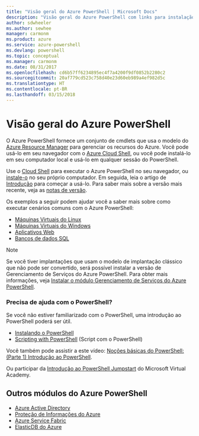 ```yaml
---
title: "Visão geral do Azure PowerShell | Microsoft Docs"
description: "Visão geral do Azure PowerShell com links para instalação e configuração."
author: sdwheeler
ms.author: sewhee
manager: carmonm
ms.product: azure
ms.service: azure-powershell
ms.devlang: powershell
ms.topic: conceptual
ms.manager: carmonm
ms.date: 08/31/2017
ms.openlocfilehash: cd6b57ff6234895ec4f7a4200f9df0852b2280c2
ms.sourcegitcommit: 20af779cd523c758d40e23d60eb989a4ef982d5c
ms.translationtype: HT
ms.contentlocale: pt-BR
ms.lasthandoff: 03/15/2018
---
```

# <a name="overview-of-azure-powershell"></a>Visão geral do Azure PowerShell

O Azure PowerShell fornece um conjunto de cmdlets que usa o modelo do [Azure Resource Manager](/azure/azure-resource-manager/resource-group-overview) para gerenciar os recursos do Azure. Você pode usá-lo em seu navegador com o [Azure Cloud Shell](/azure/cloud-shell/overview), ou você pode instalá-lo em seu computador local e usá-lo em qualquer sessão do PowerShell.

Use o [Cloud Shell](/azure/cloud-shell/overview) para executar o Azure PowerShell no seu navegador, ou [instale-o](install-azurerm-ps.md) no seu próprio computador. Em seguida, leia o artigo de [Introdução](get-started-azureps.md) para começar a usá-lo. Para saber mais sobre a versão mais recente, veja as [notas de versão](release-notes-azureps.md).

Os exemplos a seguir podem ajudar você a saber mais sobre como executar cenários comuns com o Azure PowerShell:

* [Máquinas Virtuais do Linux](/azure/virtual-machines/virtual-machines-linux-powershell-samples?toc=/powershell/azure/toc.json)
* [Máquinas Virtuais do Windows](/azure/virtual-machines/virtual-machines-windows-powershell-samples?toc=/powershell/azure/toc.json)
* [Aplicativos Web](/azure/app-service-web/app-service-powershell-samples?toc=/powershell/azure/toc.json)
* [Bancos de dados SQL](/azure/sql-database/sql-database-powershell-samples?toc=/powershell/azure/toc.json)

> [!NOTE]
> Se você tiver implantações que usam o modelo de implantação clássico que não pode ser convertido, será possível instalar a versão de Gerenciamento de Serviços do Azure PowerShell. Para obter mais informações, veja [Instalar o módulo Gerenciamento de Serviços do Azure PowerShell](/powershell/azure/servicemanagement/install-azure-ps).


### <a name="need-help-with-powershell"></a>Precisa de ajuda com o PowerShell?

Se você não estiver familiarizado com o PowerShell, uma introdução ao PowerShell poderá ser útil.

* [Instalando o PowerShell](/powershell/scripting/installing-windows-powershell)
* [Scripting with PowerShell](/powershell/scripting/scripting-with-windows-powershell) (Script com o PowerShell)

Você também pode assistir a este vídeo: [Noções básicas do PowerShell: (Parte 1) Introdução ao PowerShell](https://channel9.msdn.com/Blogs/Taste-of-Premier/PowerShellBasicsPart1).

Ou participar da [Introdução ao PowerShell Jumpstart](https://mva.microsoft.com/liveevents/powershell-jumpstart) do Microsoft Virtual Academy.

## <a name="other-azure-powershell-modules"></a>Outros módulos do Azure PowerShell

* [Azure Active Directory](/powershell/azure/active-directory/)
* [Proteção de Informações do Azure](/powershell/azure/aip/)
* [Azure Service Fabric](/powershell/azure/service-fabric/)
* [ElasticDB do Azure](/powershell/azure/elasticdbjobs/)
